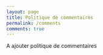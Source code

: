```yaml
---
layout: page
title: Politique de commentaires
permalink: /comments
comments: true
---
```


<div class="row justify-content-between">
<div class="col-md-8 pr-5">

<p> A ajouter politique de commentaires </p>

</div>
</div>
